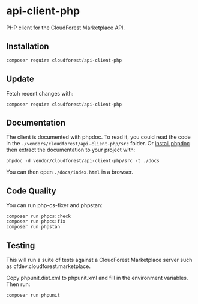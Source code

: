 # api-client-php

PHP client for the CloudForest Marketplace API.

## Installation

```
composer require cloudforest/api-client-php
```

## Update

Fetch recent changes with:

```
composer require cloudforest/api-client-php
```

## Documentation

The client is documented with phpdoc. To read it, you could read the code in
the `./vendors/cloudforest/api-client-php/src` folder. Or
[install phpdoc](https://docs.phpdoc.org/3.0/guide/getting-started/installing.html#installation)
then extract the documentation to your project with:

```
phpdoc -d vendor/cloudforest/api-client-php/src -t ./docs
```

You can then open `./docs/index.html` in a browser.

## Code Quality

You can run php-cs-fixer and phpstan:

```
composer run phpcs:check
composer run phpcs:fix
composer run phpstan
```

## Testing

This will run a suite of tests against a CloudForest Marketplace server such as
cfdev.cloudforest.marketplace.

Copy phpunit.dist.xml to phpunit.xml and fill in the environment variables. Then
run:

```
composer run phpunit
```

